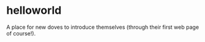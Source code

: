 # helloworld
A place for new doves to introduce themselves (through their first web page of course!).
